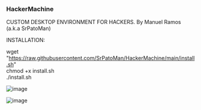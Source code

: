 ### HackerMachine ###

CUSTOM DESKTOP ENVIRONMENT FOR HACKERS. By Manuel Ramos (a.k.a SrPatoMan)

INSTALLATION:

wget "https://raw.githubusercontent.com/SrPatoMan/HackerMachine/main/install.sh"  
chmod +x install.sh  
./install.sh  


![image](https://github.com/user-attachments/assets/9bb14690-08ed-4ee5-b013-10b651f55970)



![image](https://github.com/user-attachments/assets/2fe616f9-78d4-4f81-b8a7-b6c5b5da2683)
